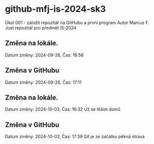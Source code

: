 # github-mfj-is-2024-sk3
Úkol 001 - založit repozitář na GitHubu a první program
Autor Marcus F. Just repozitář pro předmět IS-2024

## Změna na lokále.
Datum změny: 2024-09-26, Čas: 16:58

## Změna v GitHubu
Datum změny: 2024-09-26, Čas: 17:11

## Změna na lokále.
Datum změny: 2024-10-03, Čas: 16:32
Už se těším domů

## Změna v GitHubu
Datum změny: 2024-10-03, Čas: 17:39
Git je ze začátku pěkná otrava
